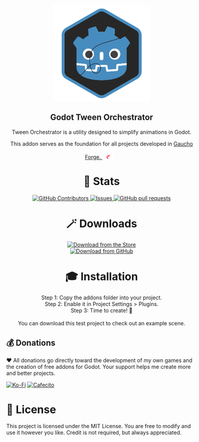 <p align="center">
  <img width="256px" src="addons/tween_orchestrator/icon.png" align="center" alt="Godot Tween Orchestrator" />
  <h2 align="center">Godot Tween Orchestrator</h2>
  
  <p align="center">Tween Orchestrator is a utility designed to simplify animations in Godot.</p>
  <p align="center">This addon serves as the foundation for all projects developed in <a href="https://gauchoforge.com/">Gaucho Forge. <img src="logos/gaucho_forge_logo_transparent.png" alt="Gaucho Forge Logo" width="32" style="margin-right: 10px;" /></a></p>
</p>


<h1 align="center">🔎 Stats</h1>
<p align="center">
    <a href="https://github.com/darkalardev/Godot-Tween-Orchestrator/graphs/contributors">
      <img alt="GitHub Contributors" src="https://img.shields.io/github/contributors/darkalardev/Godot-Tween-Orchestrator" />
    </a>
    <a href="https://github.com/darkalardev/Godot-Tween-Orchestrator/issues">
      <img alt="Issues" src="https://img.shields.io/github/issues/darkalardev/Godot-Tween-Orchestrator?color=0088ff" />
    </a>
    <a href="https://github.com/darkalardev/Godot-Tween-Orchestrator/pulls">
      <img alt="GitHub pull requests" src="https://img.shields.io/github/issues-pr/darkalardev/Godot-Tween-Orchestrator?color=0088ff" />
    </a>
</p>


<h1 align="center">🪄​ Downloads</h1>
<div align="center">

[![Download from the Store](https://img.shields.io/badge/Download_from_the_Store-blue?style=for-the-badge&logo=godotengine&logoColor=white)](https://godotengine.org/asset-library/asset/4253)<br>
[![Download from GitHub](https://img.shields.io/badge/Download_from_GitHub-black?style=for-the-badge&logo=github&logoColor=white)](https://github.com/darkalardev/Godot-Tween-Orchestrator/releases)

</div>



<h1 align="center">🎓 Installation</h1>
<p align="center">
Step 1: Copy the addons folder into your project.<br>
Step 2: Enable it in Project Settings > Plugins.<br>
Step 3: Time to create! 🎉<br><br>
You can download this test project to check out an example scene.
</p>

## 💰 Donations
❤️​ All donations go directly toward the development of my own games and the creation of free addons for Godot. Your support helps me create more and better projects.<br>
  
[![Ko-Fi](https://img.shields.io/badge/Ko--fi-F16061?style=for-the-badge&logo=ko-fi&logoColor=white)](https://ko-fi.com/darkalardev) 
[![Cafecito](https://img.shields.io/badge/Cafecito-8FA2CC?style=for-the-badge&logoColor=white)](https://cafecito.app/darkalardev) 

# 📄​ License
This project is licensed under the MIT License. You are free to modify and use it however you like. Credit is not required, but always appreciated.
